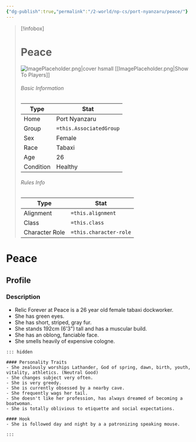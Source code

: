 ```yaml
---
{"dg-publish":true,"permalink":"/2-world/np-cs/port-nyanzaru/peace/"}
---
```





> [!infobox]
> # Peace
> ![ImagePlaceholder.png|cover hsmall](/img/user/z_Assets/Placeholder%20Images/ImagePlaceholder.png)
> [[ImagePlaceholder.png|Show To Players]]
> ###### Basic Information
> Type |  Stat |
> ---|---|
> Home | Port Nyanzaru |
> Group | `=this.AssociatedGroup` |
> Sex | Female |
> Race | Tabaxi |
> Age | 26 |
> Condition | Healthy |
> ###### Rules Info
> Type |  Stat |
> ---|---|
> Alignment | `=this.alignment` |
> Class | `=this.class` |
> Character Role | `=this.character-role` |

# Peace
## Profile
### Description
- Relic Forever at Peace is a 26 year old female tabaxi dockworker.
- She has green eyes.
- She has short, striped, gray fur.
- She stands 192cm (6'3") tall and has a muscular build.
- She has an oblong, fanciable face.
- She smells heavily of expensive cologne.

```
::: hidden

#### Personality Traits
- She zealously worships Lathander, God of spring, dawn, birth, youth, vitality, athletics. (Neutral Good)
- She changes subject very often.
- She is very greedy.
- She is currently obsessed by a nearby cave.
- She frequently wags her tail.
- She doesn't like her profession, has always dreamed of becoming a boatwoman.
- She is totally oblivious to etiquette and social expectations.

#### Hook
- She is followed day and night by a a patronizing speaking mouse.

:::
```

